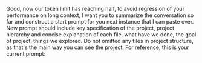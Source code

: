 Good, now our token limit has reaching half, to avoid regression of your performance on long context, I want you to summarize the conversation so far and construct a start prompt for you next instance that I can paste over.
New prompt should include key specification of the project, project hierarchy and concise explanation of each file, what have we done, the goal of project, things we explored. Do not omitted any files in project structure, as that's the main way you can see the project.
For reference, this is your current prompt:
